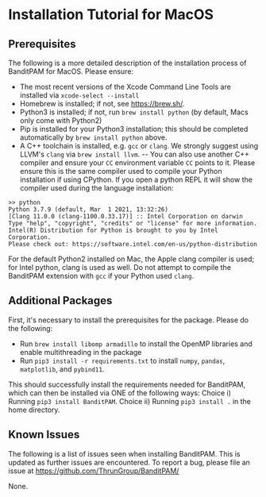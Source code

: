 # Installation Tutorial for MacOS

## Prerequisites
The following is a more detailed description of the installation process of BanditPAM for MacOS. Please ensure:
 - The most recent versions of the Xcode Command Line Tools are installed via `xcode-select --install`
 - Homebrew is installed; if not, see https://brew.sh/.
 - Python3 is installed; if not, run `brew install python` (by default, Macs only come with Python2)
 - Pip is installed for your Python3 installation; this should be completed automatically by `brew install python` above.
 - A C++ toolchain is installed, e.g. `gcc` or `clang`. We strongly suggest using LLVM's `clang` via `brew install llvm`.
 -- You can also use another C++ compiler and ensure your `CC` environment variable `CC` points to it. Please ensure this is the same compiler used to compile your Python installation if using CPython. If you open a python REPL it will show the compiler used during the language installation:

 ```
 >> python
Python 3.7.9 (default, Mar  1 2021, 13:32:26)
[Clang 11.0.0 (clang-1100.0.33.17)] :: Intel Corporation on darwin
Type "help", "copyright", "credits" or "license" for more information.
Intel(R) Distribution for Python is brought to you by Intel Corporation.
Please check out: https://software.intel.com/en-us/python-distribution
```

For the default Python2 installed on Mac, the Apple clang compiler is used; for Intel python, clang is used as well. Do not attempt to compile the BanditPAM extension with `gcc` if your Python used `clang`.

## Additional Packages
First, it's necessary to install the prerequisites for the package. Please do the following:
 - Run `brew install libomp armadillo` to install the OpenMP libraries and enable multithreading in the package
 - Run `pip3 install -r requirements.txt` to install `numpy`, `pandas`, `matplotlib`, and `pybind11`.

This should successfully install the requirements needed for BanditPAM, which can then be installed via ONE of the following ways:
 Choice i) Running `pip3 install BanditPAM`.
 Choice ii) Running `pip3 install .` in the home directory.

## Known Issues 
The following is a list of issues seen when installing BanditPAM. This is updated as further issues are encountered. To report a bug, please file an issue at https://github.com/ThrunGroup/BanditPAM/

None.
